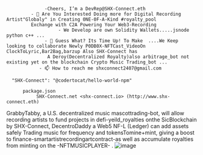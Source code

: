                   -Cheers, I’m a DevRep@SHX-Connect.eth
             - 👀 Are You Interested Doing more for Digital Recording Artist"Globaly" in Creating 0NE-0F-A-Kind #royalty_pool
             Exchange with C2A Powering Your Web3-Recording
                       - We Develop are own Solidity Wallets.....jsnode python c++ ...
                  - 💞️ Guess What? Its Time Up! To Make  ....We Keep looking to collaborate Newly P0DB0X-NFTCast_VideoOn ClockToLyric,Bar2Bag,barzup Also SHX-Connect has
                   A Deroy(Decentralized Royalty)also arbitrage_bot not existing yet on the blockchain Crypto Music Trading_bot ...
                - 📫 How to reach me shxconnect2407@gmail.com

<!---
Shx-connect/SHX-Connect.eth is a ✨ special music cryptotrading bot ✨ 
repository valuation is `README.md` (trading bot) appears on SHX-Connect grabbytabby GitHub profile.
You can click the Preview link to take a look at your changes.
--->
      "SHX-Connect": "@codertocat/hello-world-npm"

          package.json
               SHX-Connect.net <shx-connect.io> (http://www.shx-connect.eth)
               
               
               
               
GrabbyTabby, a U.S. decentralized music mascottrading-bot, will allow recording artists
to fund projects in defi-yeild_royalties onthe SicBlockchain by SHX-Connect, 
DecentroDaddy a Web5 NF-L (Ledger) can add assets safely Trading music for
frequency and tokensTomine+mint, giving a boost to finance-smartartistrecordingartcontract-as
well as accumulate royalties from minting on the -NFTMUSICPLAYER-
.
![image](https://user-images.githubusercontent.com/100648556/173249848-a7058e34-ef3b-4677-a65f-4c0865b75edc.png)

